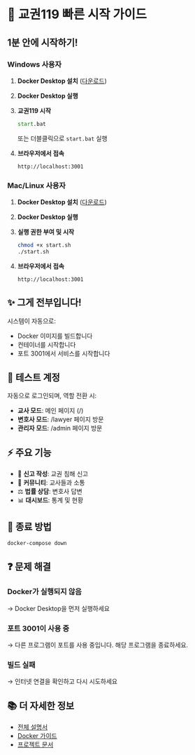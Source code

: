 # 🚀 교권119 빠른 시작 가이드

## 1분 안에 시작하기!

### Windows 사용자

1. **Docker Desktop 설치** ([다운로드](https://www.docker.com/products/docker-desktop))

2. **Docker Desktop 실행**

3. **교권119 시작**
   ```cmd
   start.bat
   ```
   또는 더블클릭으로 `start.bat` 실행

4. **브라우저에서 접속**
   ```
   http://localhost:3001
   ```

### Mac/Linux 사용자

1. **Docker Desktop 설치** ([다운로드](https://www.docker.com/products/docker-desktop))

2. **Docker Desktop 실행**

3. **실행 권한 부여 및 시작**
   ```bash
   chmod +x start.sh
   ./start.sh
   ```

4. **브라우저에서 접속**
   ```
   http://localhost:3001
   ```

## ✨ 그게 전부입니다!

시스템이 자동으로:
- Docker 이미지를 빌드합니다
- 컨테이너를 시작합니다
- 포트 3001에서 서비스를 시작합니다

## 🔐 테스트 계정

자동으로 로그인되며, 역할 전환 시:
- **교사 모드**: 메인 페이지 (/)
- **변호사 모드**: /lawyer 페이지 방문
- **관리자 모드**: /admin 페이지 방문

## ⚡ 주요 기능

- 📝 **신고 작성**: 교권 침해 신고
- 👥 **커뮤니티**: 교사들과 소통
- ⚖️ **법률 상담**: 변호사 답변
- 📊 **대시보드**: 통계 및 현황

## 🛑 종료 방법

```bash
docker-compose down
```

## ❓ 문제 해결

### Docker가 실행되지 않음
→ Docker Desktop을 먼저 실행하세요

### 포트 3001이 사용 중
→ 다른 프로그램이 포트를 사용 중입니다. 해당 프로그램을 종료하세요.

### 빌드 실패
→ 인터넷 연결을 확인하고 다시 시도하세요

## 📚 더 자세한 정보

- [전체 설명서](README.md)
- [Docker 가이드](DOCKER.md)
- [프로젝트 문서](documents/)